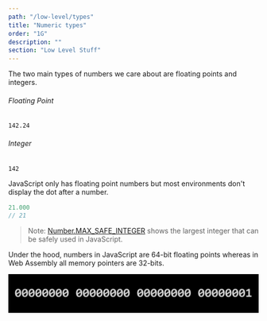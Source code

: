 ```yaml
---
path: "/low-level/types"
title: "Numeric types"
order: "1G"
description: ""
section: "Low Level Stuff"
---
```


The two main types of numbers we care about are floating points and integers.

###### Floating Point
`142.24`

###### Integer
`142`

JavaScript only has floating point numbers but most environments don't display the dot after a number.

``` js
21.000
// 21
```

> Note: [Number.MAX_SAFE_INTEGER](https://developer.mozilla.org/en-US/docs/Web/JavaScript/Reference/Global_Objects/Number/MAX_SAFE_INTEGER) shows the largest integer that can be safely used in JavaScript.


Under the hood, numbers in JavaScript are 64-bit floating points whereas in Web Assembly all memory pointers are 32-bits.


![32 bits](./images/32bits.png)
